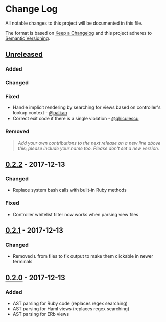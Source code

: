 # Change Log
All notable changes to this project will be documented in this file.

The format is based on [Keep a Changelog](http://keepachangelog.com/)
and this project adheres to [Semantic Versioning](http://semver.org/).

## [Unreleased]
### Added

### Changed

### Fixed
- Handle implicit rendering by searching for views based on controller's lookup context - [@palkan](https://github.com/palkan)
- Correct exit code if there is a single violation - [@ghiculescu](https://github.com/ghiculescu)

### Removed

> _Add your own contributions to the next release on a new line above this; please include your name too._
> _Please don't set a new version._

## [0.2.2] - 2017-12-13
### Changed
- Replace system bash calls with built-in Ruby methods

### Fixed
- Controller whitelist filter now works when parsing view files

## [0.2.1] - 2017-12-13
### Changed
- Removed `L` from files to fix output to make them clickable in newer terminals

## [0.2.0] - 2017-12-13
### Added
- AST parsing for Ruby code (replaces regex searching)
- AST parsing for Haml views (replaces regex searching)
- AST parsing for ERb views

[Unreleased]: https://github.com/daveallie/rails-route-checker/compare/0.2.2...HEAD
[0.2.2]: https://github.com/daveallie/rails-route-checker/compare/0.2.1...0.2.2
[0.2.1]: https://github.com/daveallie/rails-route-checker/compare/0.2.0...0.2.1
[0.2.0]: https://github.com/daveallie/rails-route-checker/compare/0.1.1...0.2.0
